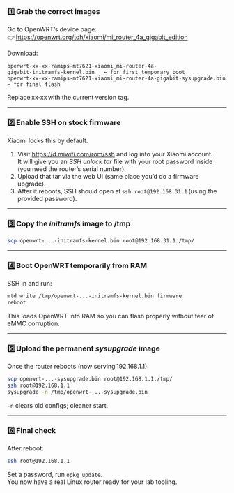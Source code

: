 ### 1️⃣ Grab the correct images  
Go to OpenWRT’s device page:  
👉 https://openwrt.org/toh/xiaomi/mi_router_4a_gigabit_edition  

Download:  
```
openwrt‑xx‑xx‑ramips‑mt7621‑xiaomi_mi-router-4a-gigabit‑initramfs‑kernel.bin   ← for first temporary boot
openwrt‑xx‑xx‑ramips‑mt7621‑xiaomi_mi-router-4a-gigabit‑sysupgrade.bin        ← for final flash
```
Replace xx‑xx with the current version tag.

---

### 2️⃣ Enable SSH on stock firmware  
Xiaomi locks this by default.

1. Visit https://d.miwifi.com/rom/ssh and log into your Xiaomi account.  
   It will give you an *SSH unlock tar* file with your root password inside (you need the router’s serial number).  
2. Upload that tar via the web UI (same place you’d do a firmware upgrade).  
3. After it reboots, SSH should open at `ssh root@192.168.31.1` (using the provided password).

---

### 3️⃣ Copy the *initramfs* image to /tmp  
```bash
scp openwrt‑...‑initramfs‑kernel.bin root@192.168.31.1:/tmp/
```

---

### 4️⃣ Boot OpenWRT temporarily from RAM  
SSH in and run:
```bash
mtd write /tmp/openwrt‑...‑initramfs‑kernel.bin firmware
reboot
```
This loads OpenWRT into RAM so you can flash properly without fear of eMMC corruption.

---

### 5️⃣ Upload the permanent *sysupgrade* image  
Once the router reboots (now serving 192.168.1.1):

```bash
scp openwrt‑...‑sysupgrade.bin root@192.168.1.1:/tmp/
ssh root@192.168.1.1
sysupgrade -n /tmp/openwrt‑...‑sysupgrade.bin
```
`-n` clears old configs; cleaner start.

---

### 6️⃣ Final check  
After reboot:
```bash
ssh root@192.168.1.1
```
Set a password, run `opkg update`.  
You now have a real Linux router ready for your lab tooling.
